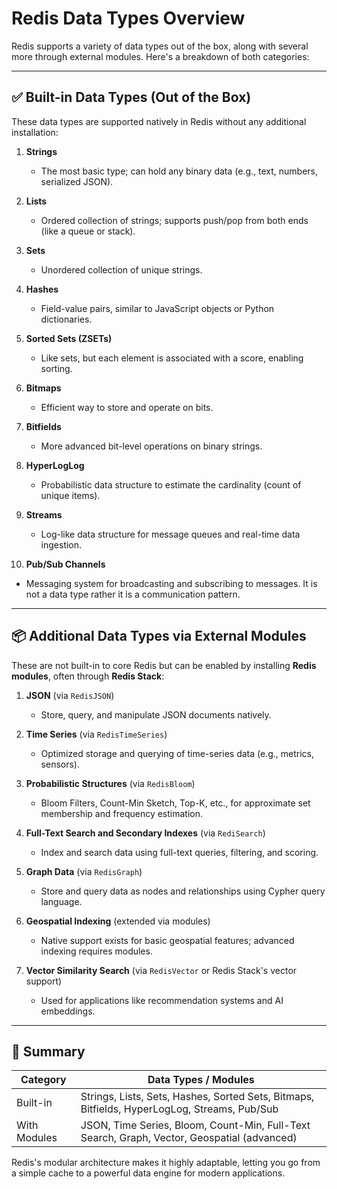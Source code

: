 # Redis Data Types Overview

Redis supports a variety of data types out of the box, along with several more through external modules. Here's a breakdown of both categories:

---

## ✅ Built-in Data Types (Out of the Box)

These data types are supported natively in Redis without any additional installation:

1. **Strings**

   - The most basic type; can hold any binary data (e.g., text, numbers, serialized JSON).

2. **Lists**

   - Ordered collection of strings; supports push/pop from both ends (like a queue or stack).

3. **Sets**

   - Unordered collection of unique strings.

4. **Hashes**

   - Field-value pairs, similar to JavaScript objects or Python dictionaries.

5. **Sorted Sets (ZSETs)**

   - Like sets, but each element is associated with a score, enabling sorting.

6. **Bitmaps**

   - Efficient way to store and operate on bits.

7. **Bitfields**

   - More advanced bit-level operations on binary strings.

8. **HyperLogLog**

   - Probabilistic data structure to estimate the cardinality (count of unique items).

9. **Streams**

   - Log-like data structure for message queues and real-time data ingestion.

10. **Pub/Sub Channels**

- Messaging system for broadcasting and subscribing to messages. It is not a data type rather it is a communication pattern.

---

## 📦 Additional Data Types via External Modules

These are not built-in to core Redis but can be enabled by installing **Redis modules**, often through **Redis Stack**:

1. **JSON** (via `RedisJSON`)

   - Store, query, and manipulate JSON documents natively.

2. **Time Series** (via `RedisTimeSeries`)

   - Optimized storage and querying of time-series data (e.g., metrics, sensors).

3. **Probabilistic Structures** (via `RedisBloom`)

   - Bloom Filters, Count-Min Sketch, Top-K, etc., for approximate set membership and frequency estimation.

4. **Full-Text Search and Secondary Indexes** (via `RediSearch`)

   - Index and search data using full-text queries, filtering, and scoring.

5. **Graph Data** (via `RedisGraph`)

   - Store and query data as nodes and relationships using Cypher query language.

6. **Geospatial Indexing** (extended via modules)

   - Native support exists for basic geospatial features; advanced indexing requires modules.

7. **Vector Similarity Search** (via `RedisVector` or Redis Stack's vector support)

   - Used for applications like recommendation systems and AI embeddings.

---

## 📌 Summary

| Category     | Data Types / Modules                                                                         |
| ------------ | -------------------------------------------------------------------------------------------- |
| Built-in     | Strings, Lists, Sets, Hashes, Sorted Sets, Bitmaps, Bitfields, HyperLogLog, Streams, Pub/Sub |
| With Modules | JSON, Time Series, Bloom, Count-Min, Full-Text Search, Graph, Vector, Geospatial (advanced)  |

Redis's modular architecture makes it highly adaptable, letting you go from a simple cache to a powerful data engine for modern applications.